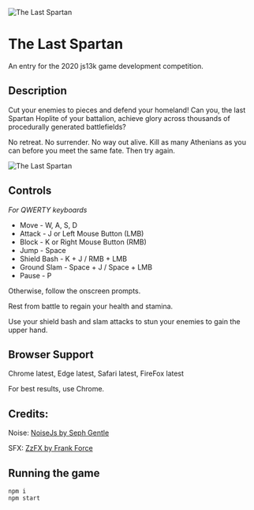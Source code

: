 ![The Last Spartan](https://github.com/ferronsays/js13k-TheLastSpartan/blob/master/media/logo_small_enlarged.png)

# The Last Spartan

An entry for the 2020 js13k game development competition.

## Description

Cut your enemies to pieces and defend your homeland! Can you, the last Spartan Hoplite of your battalion, achieve glory across thousands of procedurally generated battlefields?

No retreat. No surrender. No way out alive. Kill as many Athenians as you can before you meet the same fate. Then try again.

![The Last Spartan](https://github.com/ferronsays/js13k-TheLastSpartan/blob/master/media/logo_large_enlarged.png)

## Controls

_For QWERTY keyboards_

- Move - W, A, S, D
- Attack - J or Left Mouse Button (LMB)
- Block - K or Right Mouse Button (RMB)
- Jump - Space
- Shield Bash - K + J / RMB + LMB
- Ground Slam - Space + J / Space + LMB
- Pause - P

Otherwise, follow the onscreen prompts.

Rest from battle to regain your health and stamina.

Use your shield bash and slam attacks to stun your enemies to gain the upper hand.

## Browser Support

Chrome latest, Edge latest, Safari latest, FireFox latest

For best results, use Chrome.

## Credits: 

Noise: [NoiseJs by Seph Gentle](https://github.com/josephg/noisejs)

SFX: [ZzFX by Frank Force](https://github.com/KilledByAPixel/ZzFX)




## Running the game

```
npm i
npm start
```
